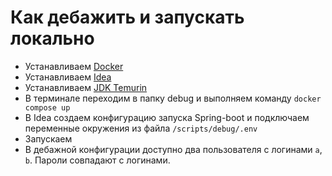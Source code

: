 # Как дебажить и запускать локально

* Устанавливаем [Docker](https://www.docker.com/products/docker-desktop/)
* Устанавливаем [Idea](https://www.jetbrains.com/ru-ru/idea/)
* Устанавливаем [JDK Temurin](https://adoptium.net/temurin/releases/)
* В терминале переходим в папку debug и выполняем команду ```docker compose up```
* В Idea создаем конфигурацию запуска Spring-boot и подключаем переменные окружения из файла ```/scripts/debug/.env```
* Запускаем
* В дебажной конфигурации доступно два пользователя с логинами ```a```, ```b```. Пароли совпадают с логинами.